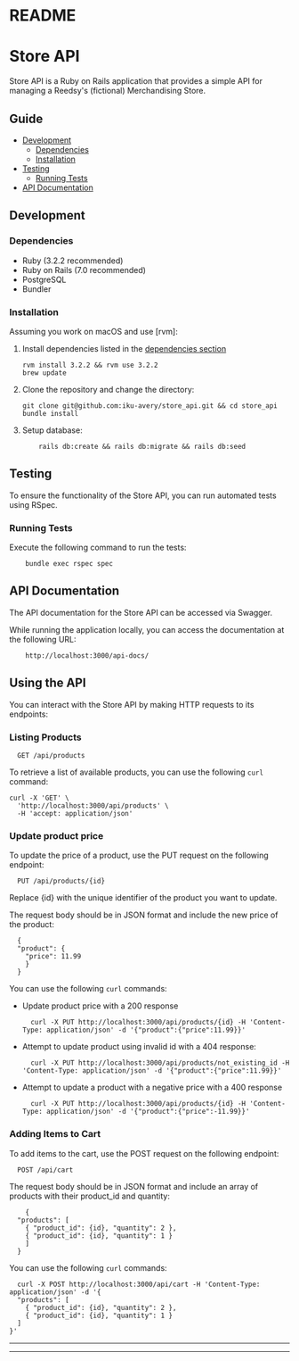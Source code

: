 # README

# Store API

Store API is a Ruby on Rails application that provides a simple API for managing a Reedsy's (fictional) Merchandising Store.

## Guide

- [Development](#development)
  - [Dependencies](#dependencies)
  - [Installation](#installation)
- [Testing](#testing)
  - [Running Tests](#running-tests)
- [API Documentation](#api-documentation)

## Development
### Dependencies

- Ruby (3.2.2 recommended)
- Ruby on Rails (7.0 recommended)
- PostgreSQL
- Bundler

### Installation

Assuming you work on macOS and use [rvm]:

1. Install dependencies listed in the [dependencies section](#dependencies)

    ```shell
    rvm install 3.2.2 && rvm use 3.2.2
    brew update
    ```

2. Clone the repository and change the directory:

    ```shell
    git clone git@github.com:iku-avery/store_api.git && cd store_api
    bundle install
    ```

3. Setup database:
    ```shell
        rails db:create && rails db:migrate && rails db:seed
    ```


## Testing

To ensure the functionality of the Store API, you can run automated tests using RSpec. 

### Running Tests

Execute the following command to run the tests:

```shell
    bundle exec rspec spec
```

## API Documentation

The API documentation for the Store API can be accessed via Swagger. 

While running the application locally, you can access the documentation at the following URL:

```shell
    http://localhost:3000/api-docs/
```

## Using the API

You can interact with the Store API by making HTTP requests to its endpoints:
### Listing Products

```shell
  GET /api/products
```

To retrieve a list of available products, you can use the following `curl` command:

```shell
curl -X 'GET' \
  'http://localhost:3000/api/products' \
  -H 'accept: application/json'
```

### Update product price

To update the price of a product, use the PUT request on the following endpoint:

  ```shell
    PUT /api/products/{id}
  ```

Replace {id} with the unique identifier of the product you want to update.

The request body should be in JSON format and include the new price of the product:

  ```shell
    {
    "product": {
      "price": 11.99
      }
    }
  ```

You can use the following `curl` commands:

  - Update product price with a 200 response

    ```shell
      curl -X PUT http://localhost:3000/api/products/{id} -H 'Content-Type: application/json' -d '{"product":{"price":11.99}}'
    ```

  - Attempt to update product using invalid id with a 404 response:

    ```shell
      curl -X PUT http://localhost:3000/api/products/not_existing_id -H 'Content-Type: application/json' -d '{"product":{"price":11.99}}'
    ```

  - Attempt to update a product with a negative price with a 400 response

    ```shell
      curl -X PUT http://localhost:3000/api/products/{id} -H 'Content-Type: application/json' -d '{"product":{"price":-11.99}}'
    ```

### Adding Items to Cart

To add items to the cart, use the POST request on the following endpoint:

```shell
  POST /api/cart
```

The request body should be in JSON format and include an array of products with their product_id and quantity:

```shell
    {
  "products": [
    { "product_id": {id}, "quantity": 2 },
    { "product_id": {id}, "quantity": 1 }
    ]
  }
```

You can use the following `curl` commands:

```shell
  curl -X POST http://localhost:3000/api/cart -H 'Content-Type: application/json' -d '{
  "products": [
    { "product_id": {id}, "quantity": 2 },
    { "product_id": {id}, "quantity": 1 }
  ]
}'
```


-----


----
